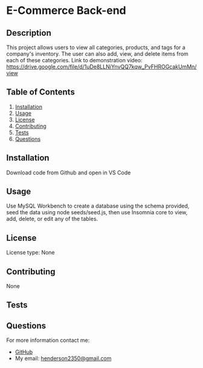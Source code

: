 # E-Commerce Back-end

## Description
This project allows users to view all categories, products, and tags for a company's inventory. The user can also add, view, and delete items from each of these categories. Link to demonstration video: https://drive.google.com/file/d/1uDe8LLNiYnvQQ7kqw_PvFHROGcakUmMn/view

## Table of Contents
1. [Installation](#installation)
2. [Usage](#usage)
3. [License](#license)
4. [Contributing](#contributing)
4. [Tests](#tests)
5. [Questions](#questions)

## Installation
Download code from Github and open in VS Code

## Usage
Use MySQL Workbench to create a database using the schema provided, seed the data using node seeds/seed.js, then use Insomnia core to view, add, delete, or edit any of the tables.

## License
License type: None

## Contributing
None

## Tests

## Questions
For more information contact me:
- [GitHub](https://github.com/henderson2350)  
- My email: henderson2350@gmail.com